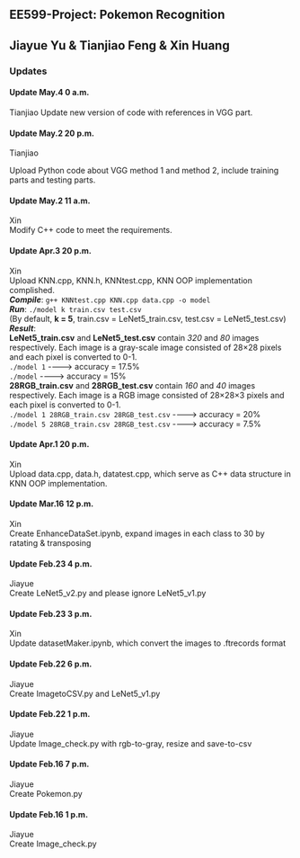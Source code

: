 ## EE599-Project: Pokemon Recognition
Jiayue Yu & Tianjiao Feng & Xin Huang  
---  
### Updates

#### Update May.4 0 a.m.
Tianjiao
Update new version of code with references in VGG part. 

#### Update May.2 20 p.m.
Tianjiao

Upload Python code about VGG method 1 and method 2, include training parts and testing parts.

#### Update May.2 11 a.m.
Xin  
Modify C++ code to meet the requirements.    
  
#### Update Apr.3 20 p.m.
Xin  
Upload KNN.cpp, KNN.h, KNNtest.cpp, KNN OOP implementation complished.  
***Compile***: `g++ KNNtest.cpp KNN.cpp data.cpp -o model`  
***Run***:     `./model k train.csv test.csv`  
(By default, **k = 5**, train.csv = LeNet5_train.csv, test.csv = LeNet5_test.csv)  
***Result***:  
  **LeNet5_train.csv** and **LeNet5_test.csv** contain *320* and *80* images respectively. Each image is a gray-scale image consisted of 28&times;28 pixels and each pixel is converted to 0-1.  
  `./model 1` ----> accuracy = 17.5%  
  `./model`   ----> accuracy = 15%  
  **28RGB_train.csv** and **28RGB_test.csv** contain *160* and *40* images respectively. Each image is a RGB image consisted of 28&times;28&times;3 pixels and each pixel is converted to 0-1.  
  `./model 1 28RGB_train.csv 28RGB_test.csv`  ----> accuracy = 20%  
  `./model 5 28RGB_train.csv 28RGB_test.csv`  ----> accuracy = 7.5%  


#### Update Apr.1 20 p.m.
Xin  
Upload data.cpp, data.h, datatest.cpp, which serve as C++ data structure in KNN OOP implementation.  

#### Update Mar.16 12 p.m.
Xin  
Create EnhanceDataSet.ipynb, expand images in each class to 30 by ratating & transposing

#### Update Feb.23 4 p.m.
Jiayue  
Create LeNet5_v2.py and please ignore LeNet5_v1.py

#### Update Feb.23 3 p.m.
Xin  
Update datasetMaker.ipynb, which convert the images to .ftrecords format  

#### Update Feb.22 6 p.m.
Jiayue  
Create ImagetoCSV.py and LeNet5_v1.py

#### Update Feb.22 1 p.m.
Jiayue  
Update Image_check.py with rgb-to-gray, resize and save-to-csv

#### Update Feb.16 7 p.m.
Jiayue  
Create Pokemon.py

#### Update Feb.16 1 p.m.
Jiayue  
Create Image_check.py
